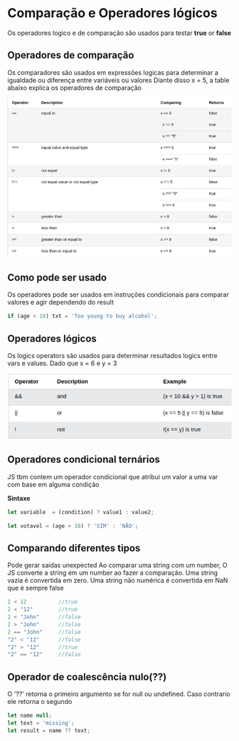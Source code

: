 # Comparação e Operadores lógicos

Os operadores logico e de comparação são usados para testar  **true** or **false**

## Operadores de comparação

Os comparadores são usados em expressões logicas para determinar a igualdade ou diferença entre
variáveis ou valores
Diante disso x = 5, a table abaixo explica os operadores de comparação

![](./2022-09-14_05-35.png)



## Como pode ser usado

Os operadores pode ser usados em instruções condicionais para comparar valores e agir dependendo do
result

~~~ javascript
if (age < 18) txt = 'Too young to buy alcohol';
~~~

## Operadores lógicos
Os logics operators são usados para determinar resultados logics entre vars e values.
Dado que x = 6 e y = 3

![](2022-09-14_05-43.png)

## Operadores condicional ternários

JS tbm contem um operador condicional que atribui um valor a uma var com base em alguma condição

**Sintaxe**
~~~ javascript
let variable  = (condition) ? value1 : value2;
~~~

~~~ javascript
let votavel = (age > 18) ? 'SIM' : 'NÃO';
~~~

## Comparando diferentes tipos

Pode gerar saídas unexpected
Ao comparar uma string com um number, O JS converte a string em um number ao fazer
a comparação. Uma string vazia é convertida em zero. Uma string não numérica é convertida em NaN que é sempre false

~~~ javascript
2 < 12	        //true	
2 < "12"	    //true	
2 < "John"	    //false	
2 > "John"	    //false	
2 == "John"	    //false	
"2" < "12"	    //false	
"2" > "12"	    //true	
"2" == "12"     //false
~~~

## Operador de coalescência nulo(??)
O '??' retorna o primeiro argumento se for null ou undefined. Caso contrario ele
retorna o segundo
~~~ javascript
let name null;
let text = 'missing';
let result = name ?? text;
~~~